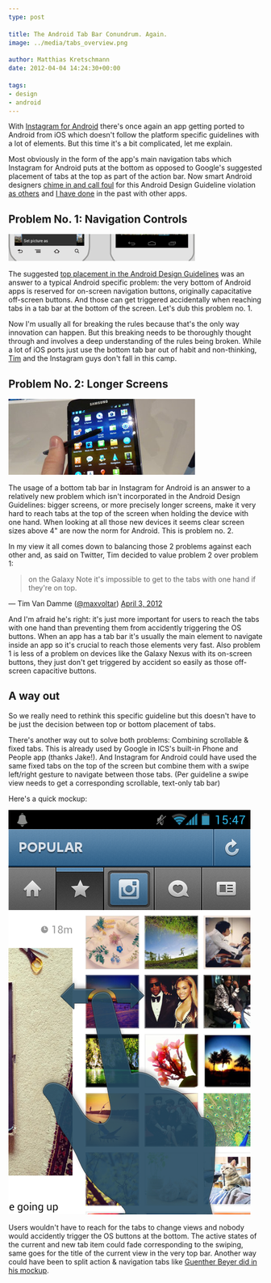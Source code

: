 ```yaml
---
type: post

title: The Android Tab Bar Conundrum. Again.
image: ../media/tabs_overview.png

author: Matthias Kretschmann
date: 2012-04-04 14:24:30+00:00

tags:
- design
- android
---
```


With [Instagram for Android](https://play.google.com/store/apps/details?id=com.instagram.android&hl=en) there's once again an app getting ported to Android from iOS which doesn't follow the platform specific guidelines with a lot of elements. But this time it's a bit complicated, let me explain.

Most obviously in the form of the app's main navigation tabs which Instagram for Android puts at the bottom as opposed to Google's suggested placement of tabs at the top as part of the action bar. Now smart Android designers [chime in and call foul](https://plus.google.com/109726284197282147930/posts/5McKooqNnnd) for this Android Design Guideline violation [as others](http://www.androiduipatterns.com/2011/07/tabs-top-or-bottom.html) and [I have done](http://exquisitedroid.com/cardcloud/) in the past with other apps.

## Problem No. 1: Navigation Controls

![](../media/android-navigation-buttons.png)

The suggested [top placement in the Android Design Guidelines](http://developer.android.com/design/building-blocks/tabs.html) was an answer to a typical Android specific problem: the very bottom of Android apps is reserved for on-screen navigation buttons, originally capacitative off-screen buttons. And those can get triggered accidentally when reaching tabs in a tab bar at the bottom of the screen. Let's dub this problem no. 1.

Now I'm usually all for breaking the rules because that's the only way innovation can happen. But this breaking needs to be thoroughly thought through and involves a deep understanding of the rules being broken. While a lot of iOS ports just use the bottom tab bar out of habit and non-thinking, [Tim](https://twitter.com/maxvoltar) and the Instagram guys don't fall in this camp.

## Problem No. 2: Longer Screens

![](../media/android-galaxy-note.png)

The usage of a bottom tab bar in Instagram for Android is an answer to a relatively new problem which isn't incorporated in the Android Design Guidelines: bigger screens, or more precisely longer screens, make it very hard to reach tabs at the top of the screen when holding the device with one hand. When looking at all those new devices it seems clear screen sizes above 4" are now the norm for Android. This is problem no. 2.

In my view it all comes down to balancing those 2 problems against each other and, as said on Twitter, Tim decided to value problem 2 over problem 1:

> on the Galaxy Note it's impossible to get to the tabs with one hand if they're on top.

— Tim Van Damme ([@maxvoltar](https://twitter.com/maxvoltar)) [April 3, 2012](https://twitter.com/maxvoltar/status/187224604912254976)

And I'm afraid he's right: it's just more important for users to reach the tabs with one hand than preventing them from accidently triggering the OS buttons. When an app has a tab bar it's usually the main element to navigate inside an app so it's crucial to reach those elements very fast. Also problem 1 is less of a problem on devices like the Galaxy Nexus with its on-screen buttons, they just don't get triggered by accident so easily as those off-screen capacitive buttons.

## A way out

So we really need to rethink this specific guideline but this doesn't have to be just the decision between top or bottom placement of tabs.

There's another way out to solve both problems: Combining scrollable & fixed tabs. This is already used by Google in ICS's built-in Phone and People app (thanks Jake!). And Instagram for Android could have used the same fixed tabs on the top of the screen but combine them with a swipe left/right gesture to navigate between those tabs. (Per guideline a swipe view needs to get a corresponding scrollable, text-only tab bar)

Here's a quick mockup:

![](../media/Instagram-Swipe.png)

Users wouldn't have to reach for the tabs to change views and nobody would accidently trigger the OS buttons at the bottom. The active states of the current and new tab item could fade corresponding to the swiping, same goes for the title of the current view in the very top bar. Another way could have been to split action & navigation tabs like [Guenther Beyer did in his mockup](https://plus.google.com/109726284197282147930/posts/5McKooqNnnd).
